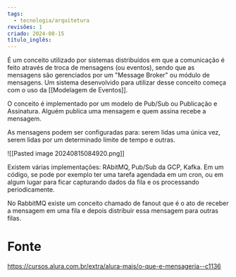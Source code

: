 ```yaml
---
tags:
  - tecnologia/arquitetura
revisões: 1
criado: 2024-08-15
título_inglês:
---
```

É um conceito utilizado por sistemas distribuídos em que a comunicação é feito através de troca de mensagens (ou eventos), sendo que as mensagens são gerenciados por um "Message Broker" ou módulo de mensagens. Um sistema desenvolvido para utilizar desse conceito começa com o uso da [[Modelagem de Eventos]].

O conceito é implementado por um modelo de Pub/Sub ou Publicação e Assinatura. 
Alguém publica uma mensagem e quem assina recebe a mensagem.

As mensagens podem ser configuradas para: serem lidas uma única vez, serem lidas por um determinado limite de tempo e outras. 

![[Pasted image 20240815084920.png]]

Existem várias implementações: RAbitMQ, Pub/Sub da GCP,  Kafka.
Em um código, se pode por exemplo ter uma tarefa agendada em um cron, ou em algum lugar para ficar capturando dados da fila e os processando periodicamente.

No RabbitMQ existe um conceito chamado de fanout que é o ato de receber a mensagem em uma fila e depois distribuir essa mensagem para outras filas. 

# Fonte
https://cursos.alura.com.br/extra/alura-mais/o-que-e-mensageria--c1136